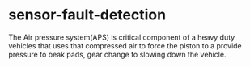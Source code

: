 # sensor-fault-detection

The Air pressure system(APS) is critical component of a heavy duty vehicles that uses that compressed air to force the piston to a provide pressure to beak pads, gear change to slowing down the vehicle. 

